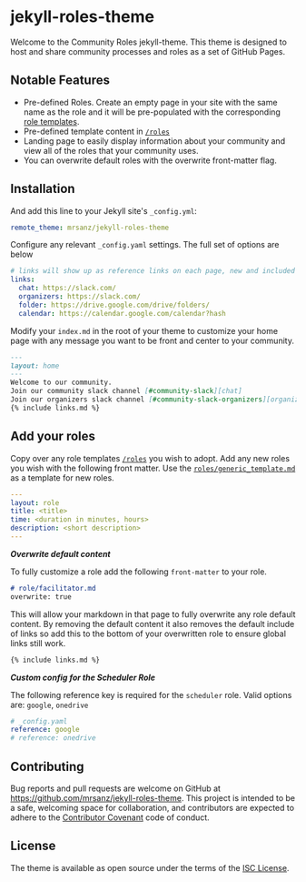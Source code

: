 # jekyll-roles-theme

Welcome to the Community Roles jekyll-theme.  This theme is designed to host and share community processes and roles as a set of GitHub Pages.

## Notable Features

* Pre-defined Roles. Create an empty page in your site with the same name as the role and it will be pre-populated with the corresponding [role templates](_includes/default_roles).
* Pre-defined template content in [`/roles`](/roles)
* Landing page to easily display information about your community and view all of the roles that your community uses.
* You can overwrite default roles with the overwrite front-matter flag.

## Installation

And add this line to your Jekyll site's `_config.yml`:

```yaml
remote_theme: mrsanz/jekyll-roles-theme
```

Configure any relevant `_config.yaml` settings.  The full set of options are below

```yaml
# links will show up as reference links on each page, new and included roles
links:
  chat: https://slack.com/
  organizers: https://slack.com/
  folder: https://drive.google.com/drive/folders/
  calendar: https://calendar.google.com/calendar?hash
```

Modify your `index.md` in the root of your theme to customize your home page with any message you want to be front and center to your community.
``` md
---
layout: home
---
Welcome to our community.
Join our community slack channel [#community-slack][chat]
Join our organizers slack channel [#community-slack-organizers][organizers]
{% include links.md %}
```

## Add your roles
Copy over any role templates [`/roles`](/roles) you wish to adopt.  Add any new roles you wish with the following front matter.  Use the [`roles/generic_template.md`](roles/generic_template.md) as a template for new roles.

```yaml
---
layout: role
title: <title>
time: <duration in minutes, hours>
description: <short description>
---
```

***Overwrite default content***

To fully customize a role add the following `front-matter` to your role.
```md
# role/facilitator.md
overwrite: true
```

This will allow your markdown in that page to fully overwrite any role default content.  By removing the default content it also removes the default include of links so add this to the bottom of your overwritten role to ensure global links still work.
```md
{% include links.md %}
```

***Custom config for the Scheduler Role***

The following reference key is required for the `scheduler` role. Valid options are: `google`, `onedrive`
``` yaml
# _config.yaml
reference: google
# reference: onedrive
```

## Contributing

Bug reports and pull requests are welcome on GitHub at https://github.com/mrsanz/jekyll-roles-theme. This project is intended to be a safe, welcoming space for collaboration, and contributors are expected to adhere to the [Contributor Covenant](http://contributor-covenant.org) code of conduct.

## License

The theme is available as open source under the terms of the [ISC License](https://opensource.org/licenses/ISC).

